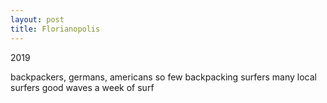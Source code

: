 ```yaml
---
layout: post
title: Florianopolis
---
```


2019

backpackers, germans, americans
so few backpacking surfers
many local surfers
good waves
a week of surf
